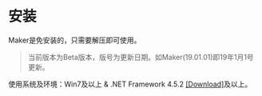 # 安装

Maker是免安装的，只需要解压即可使用。

> 当前版本为Beta版本，版号为更新日期。如Maker(19.01.01)即19年1月1号更新。

使用系统及环境：Win7及以上 & .NET Framework 4.5.2 [[Download]](https://dotnet.microsoft.com/download/thank-you/net452)及以上。

